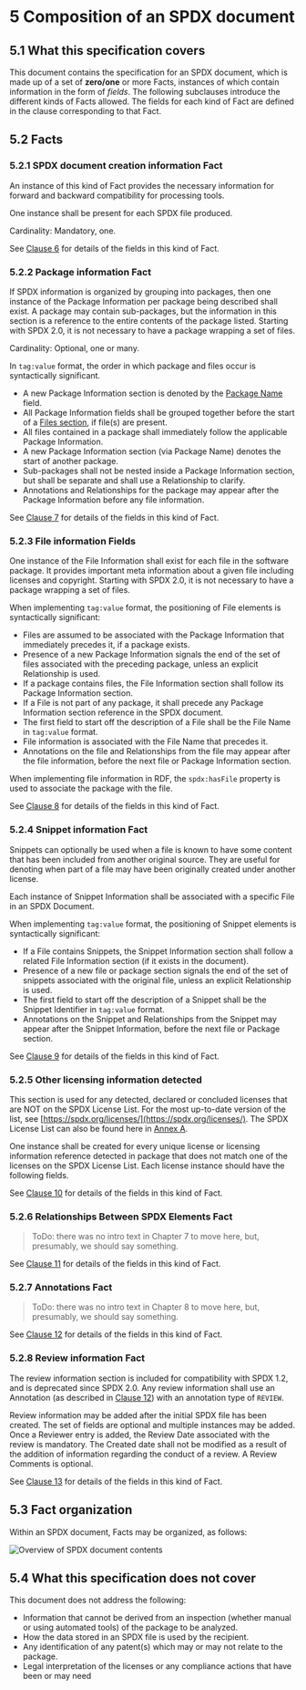 # 5 Composition of an SPDX document

## 5.1 What this specification covers

This document contains the specification for an SPDX document, which is made up of a set of **zero/one** or more Facts, instances of which contain information in the form of *fields*. The following subclauses introduce the different kinds of Facts allowed. The fields for each kind of Fact are defined in the clause corresponding to that Fact.

## 5.2 Facts

### 5.2.1 SPDX document creation information Fact

An instance of this kind of Fact provides the necessary information for forward and backward compatibility for processing tools.

One instance shall be present for each SPDX file produced. 

Cardinality: Mandatory, one.

See [Clause 6](2-document-creation-information.md) for details of the fields in this kind of Fact.

### 5.2.2 Package information Fact

If SPDX information is organized by grouping into packages, then one instance of the Package Information per package being described shall exist. A package may contain sub-packages, but the information in this section is a reference to the entire contents of the package listed. Starting with SPDX 2.0, it is not necessary to have a package wrapping a set of files.

Cardinality: Optional, one or many.

In `tag:value` format, the order in which package and files occur is syntactically significant.

* A new Package Information section is denoted by the [Package Name](#3.1) field.
* All Package Information fields shall be grouped together before the start of a [Files section](4-file-information.md), if file(s) are present.
* All files contained in a package shall immediately follow the applicable Package Information.
* A new Package Information section (via Package Name) denotes the start of another package.
* Sub-packages shall not be nested inside a Package Information section, but shall be separate and shall use a Relationship to clarify.
* Annotations and Relationships for the package may appear after the Package Information before any file information.

See [Clause 7](3-package-information.md) for details of the fields in this kind of Fact.

### 5.2.3 File information Fields

One instance of the File Information shall exist for each file in the software package. It provides important meta information about a given file including licenses and copyright. Starting with SPDX 2.0, it is not necessary to have a package wrapping a set of files.

When implementing `tag:value` format, the positioning of File elements is syntactically significant:

* Files are assumed to be associated with the Package Information that immediately precedes it, if a package exists.
* Presence of a new Package Information signals the end of the set of files associated with the preceding package, unless an explicit Relationship is used.
* If a package contains files, the File Information section shall follow its Package Information section.
* If a File is not part of any package, it shall precede any Package Information section reference in the SPDX document.
* The first field to start off the description of a File shall be the File Name in `tag:value` format.
* File information is associated with the File Name that precedes it.
* Annotations on the file and Relationships from the file may appear after the file information, before the next file or Package Information section.

When implementing file information in RDF, the `spdx:hasFile` property is used to associate the package with the file.

See [Clause 8](4-file-information.md) for details of the fields in this kind of Fact.

### 5.2.4 Snippet information Fact

Snippets can optionally be used when a file is known to have some content that has been included from another original source. They are useful for denoting when part of a file may have been originally created under another license.

Each instance of Snippet Information shall be associated with a specific File in an SPDX Document.

When implementing `tag:value` format, the positioning of Snippet elements is syntactically significant:

* If a File contains Snippets, the Snippet Information section shall follow a related File Information section (if it exists in the document).
* Presence of a new file or package section signals the end of the set of snippets associated with the original file, unless an explicit Relationship is used.
* The first field to start off the description of a Snippet shall be the Snippet Identifier in `tag:value` format.
* Annotations on the Snippet and Relationships from the Snippet may appear after the Snippet Information, before the next file or Package section.

See [Clause 9](5-snippet-information.md) for details of the fields in this kind of Fact.

### 5.2.5 Other licensing information detected

This section is used for any detected, declared or concluded licenses that are NOT on the SPDX License List. For the most up-to-date version of the list, see [https://spdx.org/licenses/](https://spdx.org/licenses/). The SPDX License List can also be found here in [Annex A](appendix-I-SPDX-license-list.md).

One instance shall be created for every unique license or licensing information reference detected in package that does not match one of the licenses on the SPDX License List. Each license instance should have the following fields.

See [Clause 10](6-other-licensing-information-detected.md) for details of the fields in this kind of Fact.

### 5.2.6 Relationships Between SPDX Elements Fact

> ToDo: there was no intro text in Chapter 7 to move here, but, presumably, we should say something.

See [Clause 11](7-relationships-between-SPDX-elements.md) for details of the fields in this kind of Fact.

### 5.2.7 Annotations Fact

> ToDo: there was no intro text in Chapter 8 to move here, but, presumably, we should say something.

See [Clause 12](8-annotations.md) for details of the fields in this kind of Fact.

### 5.2.8 Review information Fact

The review information section is included for compatibility with SPDX 1.2, and is deprecated since SPDX 2.0. Any review information shall use an Annotation (as described in [Clause 12](./8-annotations.md)) with an annotation type of `REVIEW`.

Review information may be added after the initial SPDX file has been created. The set of fields are optional and multiple instances may be added. Once a Reviewer entry is added, the Review Date associated with the review is mandatory. The Created date shall not be modified as a result of the addition of information regarding the conduct of a review. A Review Comments is optional.

See [Clause 13](9-review-information-deprecated.md) for details of the fields in this kind of Fact.

## 5.3 Fact organization

Within an SPDX document, Facts may be organized, as follows:

![Overview of SPDX document contents](img/spdx-2.2-document.png)

## 5.4 What this specification does not cover

This document does not address the following:

* Information that cannot be derived from an inspection (whether manual or using automated tools) of the package to be analyzed.
* How the data stored in an SPDX file is used by the recipient.
* Any identification of any patent(s) which may or may not relate to the package.
* Legal interpretation of the licenses or any compliance actions that have been or may need
